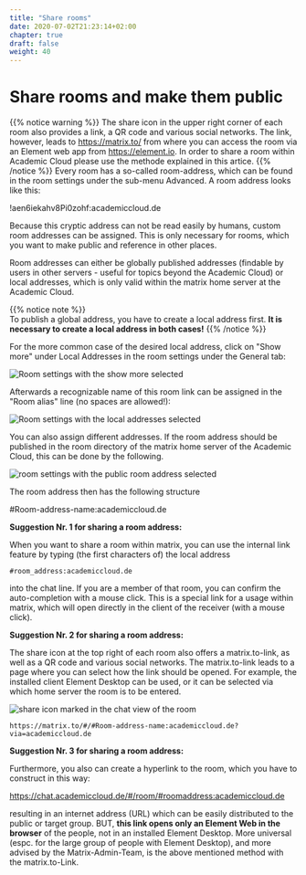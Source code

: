 ```yaml
---
title: "Share rooms"
date: 2020-07-02T21:23:14+02:00
chapter: true
draft: false
weight: 40
---
```

# Share rooms and make them public
 {{% notice warning %}}
The share icon in the upper right corner of each room also provides a link, a QR code and various social networks. The link, however, leads to https://matrix.to/ from where you can access the room via an Element web app from https://element.io. In order to share a room within Academic Cloud please use the methode explained in this artice.
 {{% /notice %}}
Every room has a so-called room-address, which can be found in the room settings under the sub-menu Advanced. A room address looks like this:

!aen6iekahv8Pi0zohf:academiccloud.de

Because this cryptic address can not be read easily by humans, custom room addresses can be assigned. This is only necessary for rooms, which you want to make public and reference in other places.

Room addresses can either be globally published addresses (findable by users in other servers - useful for topics beyond the Academic Cloud) or local addresses, which is only valid within the matrix home server at the Academic Cloud.

{{% notice note %}}    
To publish a global address, you have to create a local address first. **It is necessary to create a local address in both cases!**
{{% /notice %}}  

For the more common case of the desired local address, click on "Show more" under Local Addresses in the room settings under the General tab:

![Room settings with the show more selected](/images/01_Sharing_en.png)

Afterwards a recognizable name of this room link can be assigned in the "Room alias" line (no spaces are allowed!):

![Room settings with the local addresses selected](/images/02_Sharing_en.png)

You can also assign different addresses. If the room address should be published in the room directory of the matrix home server of the Academic Cloud, this can be done by the following. 

![room settings with the public room address selected](/images/03_Sharing_en.png)

The room address then has the following structure

#Room-address-name:academiccloud.de

**Suggestion Nr. 1 for sharing a room address:**

When you want to share a room within matrix, you can use the internal link feature by typing (the first characters of) the local address
```
#room_address:academiccloud.de
```
into the chat line. If you are a member of that room, you can confirm the auto-completion with a mouse click. This is a special link for a usage within matrix, which will open directly in the client of the receiver (with a mouse click).


**Suggestion Nr. 2 for sharing a room address:**

The share icon at the top right of each room also offers a matrix.to-link, as well as a QR code and various social networks. The matrix.to-link leads to a page where you can select how the link should be opened. For example, the installed client Element Desktop can be used, or it can be selected via which home server the room is to be entered. 

![share icon marked in the chat view of the room](/images/04_Sharing-Button_en.png)

```
https://matrix.to/#/#Room-address-name:academiccloud.de?via=academiccloud.de
```

**Suggestion Nr. 3 for sharing a room address:**

Furthermore, you also can create a hyperlink to the room, which you have to construct in this way:

https://chat.academiccloud.de/#/room/#roomaddress:academiccloud.de

resulting in an internet address (URL) which can be easily distributed to the public or target group. BUT, **this link opens only an Element Web in the browser** of the people, not in an installed Element Desktop. More universal (espc. for the large group of people with Element Desktop), and more advised by the Matrix-Admin-Team, is the above mentioned method with the matrix.to-Link.
